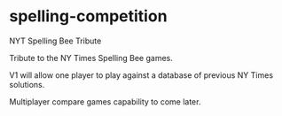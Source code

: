 # spelling-competition
NYT Spelling Bee Tribute

Tribute to the NY Times Spelling Bee games.

V1 will allow one player to play against a database of previous NY Times solutions.

Multiplayer compare games capability to come later.
